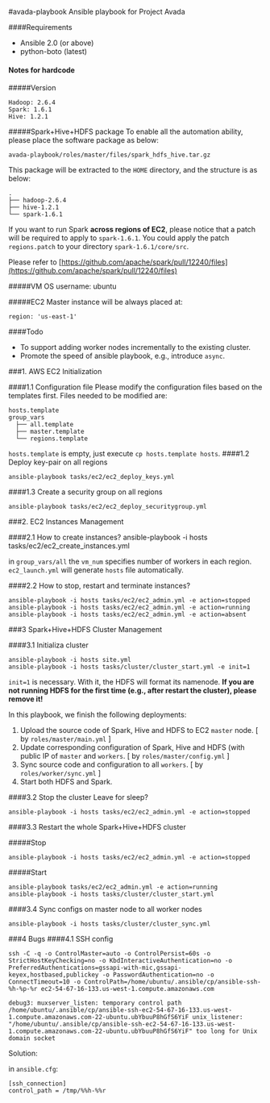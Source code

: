 #avada-playbook
Ansible playbook for Project Avada

####Requirements

* Ansible 2.0 (or above)
* python-boto (latest)

#### Notes for hardcode
#####Version
    
    Hadoop: 2.6.4
    Spark: 1.6.1
    Hive: 1.2.1

#####Spark+Hive+HDFS package
To enable all the automation ability, please place the software package as below:
  
    avada-playbook/roles/master/files/spark_hdfs_hive.tar.gz

This package will be extracted to the `HOME` directory, and the structure is as below:

    .
    ├── hadoop-2.6.4
    ├── hive-1.2.1
    └── spark-1.6.1

If you want to run Spark **across regions of EC2**, please notice that a patch will be required to apply to `spark-1.6.1`. You could apply the patch `regions.patch` to your directory `spark-1.6.1/core/src`. 

Please refer to [https://github.com/apache/spark/pull/12240/files](https://github.com/apache/spark/pull/12240/files)

#####VM OS
    username: ubuntu

#####EC2
Master instance will be always placed at: 

    region: 'us-east-1'

####Todo

* To support adding worker nodes incrementally to the existing cluster.
* Promote the speed of ansible playbook, e.g., introduce `async`.

###1. AWS EC2 Initialization

####1.1 Configuration file
Please modify the configuration files based on the templates first. Files needed to be modified are:
  
    hosts.template
    group_vars
      ├── all.template
      ├── master.template
      └── regions.template

`hosts.template` is empty, just execute `cp hosts.template hosts`. 
####1.2 Deploy key-pair on all regions

    ansible-playbook tasks/ec2/ec2_deploy_keys.yml

####1.3 Create a security group on all regions
  
    ansible-playbook tasks/ec2/ec2_deploy_securitygroup.yml

###2. EC2 Instances Management
  
####2.1 How to create instances? 
    ansible-playbook -i hosts tasks/ec2/ec2_create_instances.yml

in `group_vars/all` the `vm_num` specifies number of workers in each region. `ec2_launch.yml` will generate `hosts` file automatically.

####2.2 How to stop, restart and terminate instances?

    ansible-playbook -i hosts tasks/ec2/ec2_admin.yml -e action=stopped
    ansible-playbook -i hosts tasks/ec2/ec2_admin.yml -e action=running
    ansible-playbook -i hosts tasks/ec2/ec2_admin.yml -e action=absent

###3 Spark+Hive+HDFS Cluster Management

####3.1 Initializa cluster

    ansible-playbook -i hosts site.yml
    ansible-playbook -i hosts tasks/cluster/cluster_start.yml -e init=1

`init=1` is necessary. With it, the HDFS will format its namenode. **If you are not running HDFS for the first time (e.g., after restart the cluster), please remove it!**

In this playbook, we finish the following deployments:

1. Upload the source code of Spark, Hive and HDFS to EC2 `master` node. [ by `roles/master/main.yml` ]
2. Update corresponding configuration of Spark, Hive and HDFS (with public IP of `master` and `workers`. [ by `roles/master/config.yml` ]
3. Sync source code and configuration to all `workers`. [ by `roles/worker/sync.yml` ]
4. Start both HDFS and Spark.

####3.2 Stop the cluster
Leave for sleep?

    ansible-playbook -i hosts tasks/ec2/ec2_admin.yml -e action=stopped

####3.3 Restart the whole Spark+Hive+HDFS cluster

#####Stop

    ansible-playbook -i hosts tasks/ec2/ec2_admin.yml -e action=stopped

#####Start
    
    ansible-playbook tasks/ec2/ec2_admin.yml -e action=running
    ansible-playbook -i hosts tasks/cluster/cluster_start.yml

####3.4 Sync configs on master node to all worker nodes

    ansible-playbook -i hosts tasks/cluster/cluster_sync.yml

###4 Bugs
####4.1 SSH config
    
    ssh -C -q -o ControlMaster=auto -o ControlPersist=60s -o StrictHostKeyChecking=no -o KbdInteractiveAuthentication=no -o PreferredAuthentications=gssapi-with-mic,gssapi-keyex,hostbased,publickey -o PasswordAuthentication=no -o ConnectTimeout=10 -o ControlPath=/home/ubuntu/.ansible/cp/ansible-ssh-%h-%p-%r ec2-54-67-16-133.us-west-1.compute.amazonaws.com
    
    debug3: muxserver_listen: temporary control path /home/ubuntu/.ansible/cp/ansible-ssh-ec2-54-67-16-133.us-west-1.compute.amazonaws.com-22-ubuntu.ubYbuuP8hGfS6YiF unix_listener: "/home/ubuntu/.ansible/cp/ansible-ssh-ec2-54-67-16-133.us-west-1.compute.amazonaws.com-22-ubuntu.ubYbuuP8hGfS6YiF" too long for Unix domain socket

Solution:

in `ansible.cfg`:

    [ssh_connection]
    control_path = /tmp/%%h-%%r
    



